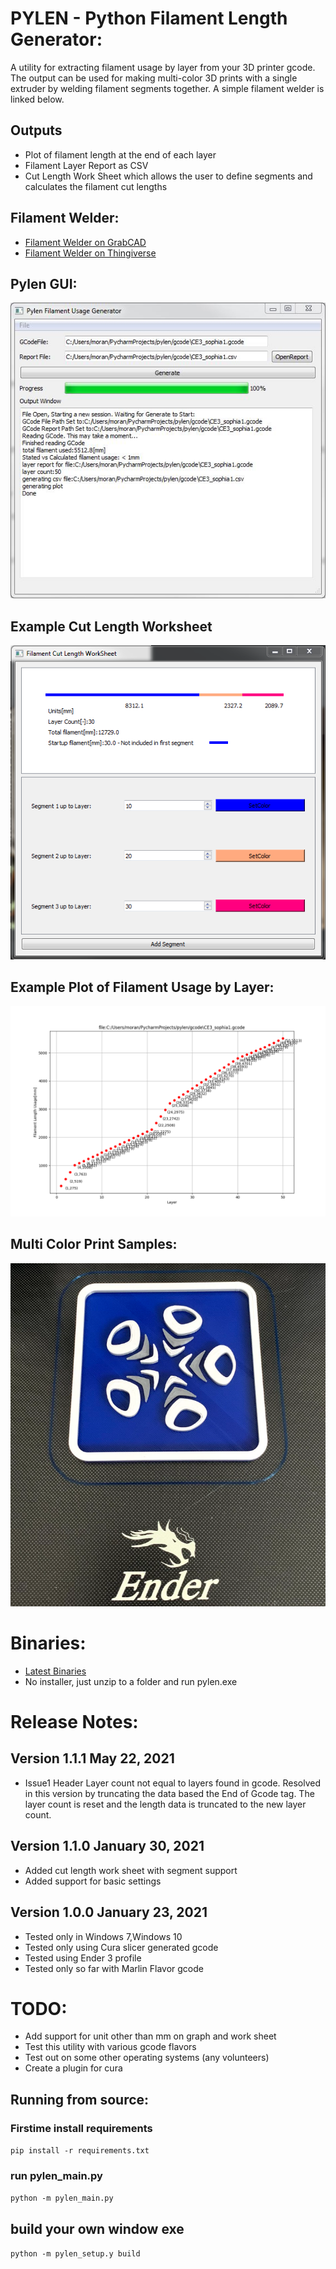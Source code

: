 # PYLEN - Python Filament Length Generator:

A utility for extracting filament usage by layer from your 3D printer gcode.
The output can be used for making multi-color 3D prints with a single extruder by welding filament segments together. A simple filament welder is linked below.

## Outputs
- Plot of filament length at the end of each layer
- Filament Layer Report as CSV
- Cut Length Work Sheet which allows the user to define segments and calculates the filament cut lengths

## Filament Welder:
- [Filament Welder on GrabCAD](https://grabcad.com/library/3dprint-filament-welder-1)
- [Filament Welder on Thingiverse](https://www.thingiverse.com/thing:4736586)
    
## Pylen GUI:

 ![pylen_gui](https://github.com/bmoniey/pylen/blob/master/pylen_gui_screenshot.jpg?raw=true)

## Example Cut Length Worksheet

![Cut Length Worksheet](https://github.com/bmoniey/pylen/blob/master/pylen_clen_ui.png?raw=true)

## Example Plot of Filament Usage by Layer:

![Layer_Plot](https://github.com/bmoniey/pylen/blob/master/pylen_plot_example.png?raw=true)

## Multi Color Print Samples:

 ![multi_color_print](https://github.com/bmoniey/pylen/blob/master/gallery/avl_logo_blue_silver_white.png)
 
# Binaries:
- [Latest Binaries](https://github.com/bmoniey/pylen/tree/master/dist)
- No installer, just unzip to a folder and run pylen.exe

# Release Notes:

## Version 1.1.1 May 22, 2021

- Issue1 Header Layer count not equal to layers found in gcode.
Resolved in this version by truncating the data based
the End of Gcode tag.
The layer count is reset and the length data is truncated to the new layer count.

## Version 1.1.0 January 30, 2021

- Added cut length work sheet with segment support
- Added support for basic settings

## Version 1.0.0 January 23, 2021

- Tested only in Windows 7,Windows 10
- Tested only using Cura slicer generated gcode
- Tested using Ender 3 profile
- Tested only so far with Marlin Flavor gcode

# TODO:
- Add support for unit other than mm on graph and work sheet
- Test this utility with various gcode flavors
- Test out on some other operating systems (any volunteers)
- Create a plugin for cura

## Running from source:
### Firstime install requirements
`pip install -r requirements.txt`

### run pylen_main.py
`python -m pylen_main.py`

## build your own window exe
`python -m pylen_setup.y build`

